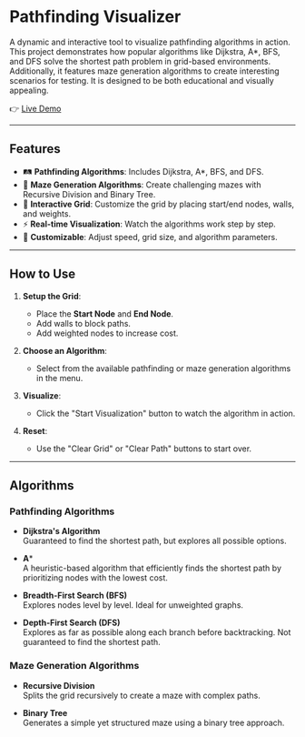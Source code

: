 # Pathfinding Visualizer

A dynamic and interactive tool to visualize pathfinding algorithms in action. This project demonstrates how popular algorithms like Dijkstra, A*, BFS, and DFS solve the shortest path problem in grid-based environments. Additionally, it features maze generation algorithms to create interesting scenarios for testing. It is designed to be both educational and visually appealing.

👉 [Live Demo]()

---

## Features

- 🛤 **Pathfinding Algorithms**: Includes Dijkstra, A*, BFS, and DFS.  
- 🧩 **Maze Generation Algorithms**: Create challenging mazes with Recursive Division and Binary Tree.  
- 🎨 **Interactive Grid**: Customize the grid by placing start/end nodes, walls, and weights.  
- ⚡ **Real-time Visualization**: Watch the algorithms work step by step.  
- 🔧 **Customizable**: Adjust speed, grid size, and algorithm parameters.  

---

## How to Use

1. **Setup the Grid**:
   - Place the **Start Node** and **End Node**.
   - Add walls to block paths.
   - Add weighted nodes to increase cost.

2. **Choose an Algorithm**:
   - Select from the available pathfinding or maze generation algorithms in the menu.

3. **Visualize**:
   - Click the "Start Visualization" button to watch the algorithm in action.

4. **Reset**:
   - Use the "Clear Grid" or "Clear Path" buttons to start over.

---

## Algorithms

### Pathfinding Algorithms

- **Dijkstra's Algorithm**  
  Guaranteed to find the shortest path, but explores all possible options.  

- **A***  
  A heuristic-based algorithm that efficiently finds the shortest path by prioritizing nodes with the lowest cost.  

- **Breadth-First Search (BFS)**  
  Explores nodes level by level. Ideal for unweighted graphs.  

- **Depth-First Search (DFS)**  
  Explores as far as possible along each branch before backtracking. Not guaranteed to find the shortest path.  

### Maze Generation Algorithms

- **Recursive Division**  
  Splits the grid recursively to create a maze with complex paths.  

- **Binary Tree**  
  Generates a simple yet structured maze using a binary tree approach.  
